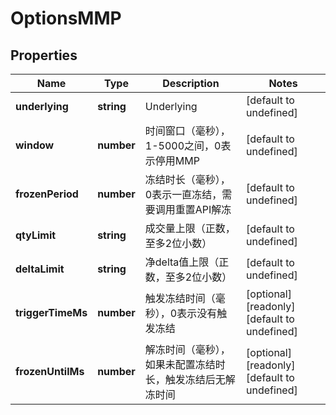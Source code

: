 # OptionsMMP

## Properties

Name | Type | Description | Notes
------------ | ------------- | ------------- | -------------
**underlying** | **string** | Underlying | [default to undefined]
**window** | **number** | 时间窗口（毫秒），1-5000之间，0表示停用MMP | [default to undefined]
**frozenPeriod** | **number** | 冻结时长（毫秒），0表示一直冻结，需要调用重置API解冻 | [default to undefined]
**qtyLimit** | **string** | 成交量上限（正数，至多2位小数） | [default to undefined]
**deltaLimit** | **string** | 净delta值上限（正数，至多2位小数） | [default to undefined]
**triggerTimeMs** | **number** | 触发冻结时间（毫秒），0表示没有触发冻结 | [optional] [readonly] [default to undefined]
**frozenUntilMs** | **number** | 解冻时间（毫秒），如果未配置冻结时长，触发冻结后无解冻时间 | [optional] [readonly] [default to undefined]

